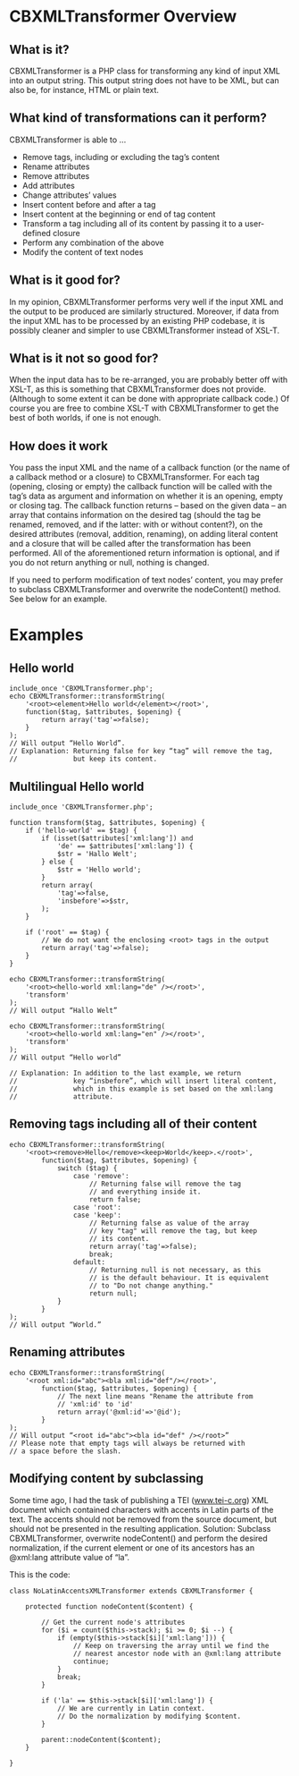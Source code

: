 CBXMLTransformer Overview
=========================

What is it?
--------------
CBXMLTransformer is a PHP class for transforming any kind of input XML into an output string. This output string does not have to be XML, but can also be, for instance, HTML or plain text.

What kind of transformations can it perform?
----------------
CBXMLTransformer is able to …

* Remove tags, including or excluding the tag’s content
* Rename attributes
* Remove attributes
* Add attributes
* Change attributes’ values
* Insert content before and after a tag
* Insert content at the beginning or end of tag content
* Transform a tag including all of its content by passing it to a user-defined closure
* Perform any combination of the above
* Modify the content of text nodes

What is it good for?
--------------------
In my opinion, CBXMLTransformer performs very well if the input XML and the output to be produced are similarly structured. Moreover, if data from the input XML has to be processed by an existing PHP codebase, it is possibly cleaner and simpler to use CBXMLTransformer instead of XSL-T.

What is it not so good for?
----------------------------
When the input data has to be re-arranged, you are probably better off with XSL-T, as this is something that CBXMLTransformer does not provide. (Although to some extent it can be done with appropriate callback code.) Of course you are free to combine XSL-T with CBXMLTransformer to get the best of both worlds, if one is not enough.

How does it work
-----------------
You pass the input XML and the name of a callback function (or the name of a callback method or a closure) to CBXMLTransformer. For each tag (opening, closing or empty) the callback function will be called with the tag’s data as argument and information on whether it is an opening, empty or closing tag. The callback function returns – based on the given data – an array that contains information on the desired tag (should the tag be renamed, removed, and if the latter: with or without content?), on the desired attributes (removal, addition, renaming), on adding literal content and a closure that will be called after the transformation has been performed. All of the aforementioned return information is optional, and if you do not return anything or null, nothing is changed.

If you need to perform modification of text nodes’ content, you may prefer to subclass CBXMLTransformer and overwrite the nodeContent() method. See below for an example.

Examples
===========

Hello world
------------
	include_once 'CBXMLTransformer.php';
	echo CBXMLTransformer::transformString(
		'<root><element>Hello world</element></root>',
		function($tag, $attributes, $opening) {
			return array('tag'=>false);
		}
	);
	// Will output “Hello World”.
	// Explanation: Returning false for key “tag” will remove the tag,
	//              but keep its content.

Multilingual Hello world
---------------------------
	include_once 'CBXMLTransformer.php';

	function transform($tag, $attributes, $opening) {
		if ('hello-world' == $tag) {
			if (isset($attributes['xml:lang']) and
				'de' == $attributes['xml:lang']) {
				$str = 'Hallo Welt';
			} else {
				$str = 'Hello world';
			}
			return array(
				'tag'=>false,
				'insbefore'=>$str,
			);
		}

		if ('root' == $tag) {
			// We do not want the enclosing <root> tags in the output
			return array('tag'=>false);
		}
	}

	echo CBXMLTransformer::transformString(
		'<root><hello-world xml:lang="de" /></root>',
		'transform'
	);
	// Will output “Hallo Welt”
	
	echo CBXMLTransformer::transformString(
		'<root><hello-world xml:lang="en" /></root>',
		'transform'
	);
	// Will output “Hello world”

	// Explanation: In addition to the last example, we return
	//              key “insbefore”, which will insert literal content,
	//              which in this example is set based on the xml:lang
	//              attribute.


Removing tags including all of their content
--------------------------------------------
	echo CBXMLTransformer::transformString(
		'<root><remove>Hello</remove><keep>World</keep>.</root>',
			function($tag, $attributes, $opening) {
				switch ($tag) {
					case 'remove':
						// Returning false will remove the tag
						// and everything inside it.
						return false;
					case 'root':
					case 'keep':
						// Returning false as value of the array
						// key "tag" will remove the tag, but keep
						// its content.
						return array('tag'=>false);
						break;
					default:
						// Returning null is not necessary, as this
						// is the default behaviour. It is equivalent
						// to "Do not change anything."
						return null;
				}
			}
	);
	// Will output “World.”

Renaming attributes
-------------------
	echo CBXMLTransformer::transformString(
		'<root xml:id="abc"><bla xml:id="def"/></root>',
			function($tag, $attributes, $opening) {
				// The next line means "Rename the attribute from
				// 'xml:id' to 'id'
				return array('@xml:id'=>'@id');
			}
	);
	// Will output “<root id="abc"><bla id="def" /></root>”
	// Please note that empty tags will always be returned with
	// a space before the slash.


Modifying content by subclassing
--------------------------------
Some time ago, I had the task of publishing a TEI (www.tei-c.org) XML document which contained characters with accents in Latin parts of the text. The accents should not be removed from the source document, but should not be presented in the resulting application. Solution: Subclass CBXMLTransformer, overwrite nodeContent() and perform the desired normalization, if the current element or one of its ancestors has an @xml:lang attribute value of “la”.

This is the code:

	class NoLatinAccentsXMLTransformer extends CBXMLTransformer {

		protected function nodeContent($content) {
	
			// Get the current node's attributes
			for ($i = count($this->stack); $i >= 0; $i --) {
				if (empty($this->stack[$i]['xml:lang'])) {
					// Keep on traversing the array until we find the
					// nearest ancestor node with an @xml:lang attribute
					continue;
				}
				break;
			}
	
			if ('la' == $this->stack[$i]['xml:lang']) {
				// We are currently in Latin context.
				// Do the normalization by modifying $content.
			}
	
			parent::nodeContent($content);
		}
	
	}

